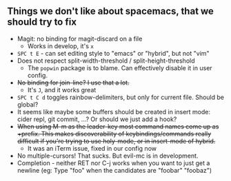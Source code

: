 ## Things we don't like about spacemacs, that we should try to fix

- Magit: no binding for magit-discard on a file
  - Works in develop, it's `x`
- `SPC t E` - can set editing style to "emacs" or "hybrid", but not "vim"
- Does not respect split-width-threshold / split-height-threshold
  - The `popwin` package is to blame. Can effectively disable it in user config.
- ~~No binding for join-line? I use that a lot.~~
  - It's `J`, and it works great
- `SPC t C d` toggles rainbow-delimiters, but only for current file. Should be global?
- It seems like maybe some buffers should be created in insert mode: cider repl, git commit, ...? Or should we just add a hook?
- ~~When using M-m as the leader-key most command names come up as +prefix. This makes discoverability of keybindings/commands really difficult if you're trying to use holy-mode, or in insert-mode of hybrid.~~
  - It was an iTerm issue, fixed in our config now
- No multiple-cursors! That sucks. But evil-mc is in development.
- Completion - neither RET nor C-j works when you want to just get a newline (eg: Type "foo" when the candidates are "foobar" "foobaz")
